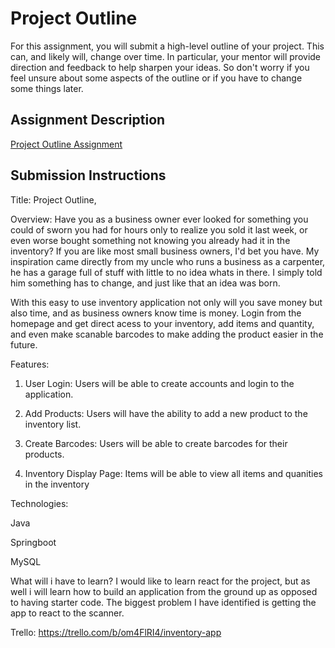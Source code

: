 # Project Outline
For this assignment, you will submit a high-level outline of your project. This can, and likely will, change over time. In particular, your mentor will provide direction and feedback to help sharpen your ideas. So don't worry if you feel unsure about some aspects of the outline or if you have to change some things later.

## Assignment Description
[Project Outline Assignment](https://education.launchcode.org/liftoff/modules/assignments/project-outline)

## Submission Instructions

Title: Project Outline,


Overview: Have you as a business owner ever looked for something you could of sworn you had for hours only to realize you sold
it last week, or even worse bought something not knowing you already had it in the inventory? If you are like most small business
owners, I'd bet you have. My inspiration came directly from my uncle who runs a business as a carpenter, he has a garage full of stuff
with little to no idea whats in there. I simply told him something has to change, and just  like that an idea was born.

With this easy to use inventory application not only will you save money but also time, and as business owners know time is 
money. Login from the homepage and get direct acess to your inventory, add items and quantity, and even make scanable barcodes to 
make adding the product easier in the future.



Features:

1. User Login: Users will be able to create accounts and login to the application.

2. Add Products: Users will have the ability to add a new product to the inventory list.

3. Create Barcodes: Users will be able to create barcodes for their products.

4. Inventory Display Page: Items will be able to view all items and quanities in the inventory



Technologies:

Java

Springboot

MySQL



What will i have to learn?
I would like to learn react for the project, but as well i will learn how to build an application from the ground up as opposed
to having starter code. The biggest problem I have identified is getting the app to react to the scanner.


Trello: https://trello.com/b/om4FlRI4/inventory-app
